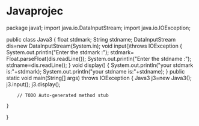 # Javaprojec
package java1;
import java.io.DataInputStream;
import java.io.IOException;

public class Java3 {
	float stdmark;
	String stdname;
    DataInputStream dis=new DataInputStream(System.in);
    void input()throws IOException
    {
    	System.out.println("Enter the stdmark :");
    	stdmark= Float.parseFloat(dis.readLine());
    	System.out.println("Enter the stdname :");
    	stdname=dis.readLine();
    	}
    void display()
    {
    	System.out.println("your stdmark is:"+stdmark);
    	System.out.println("your stdname is:"+stdname);
    }
	public static void main(String[] args) throws IOException {
		Java3 j3=new Java3();
		j3.input();
		j3.display();
		
		// TODO Auto-generated method stub

	}

}
